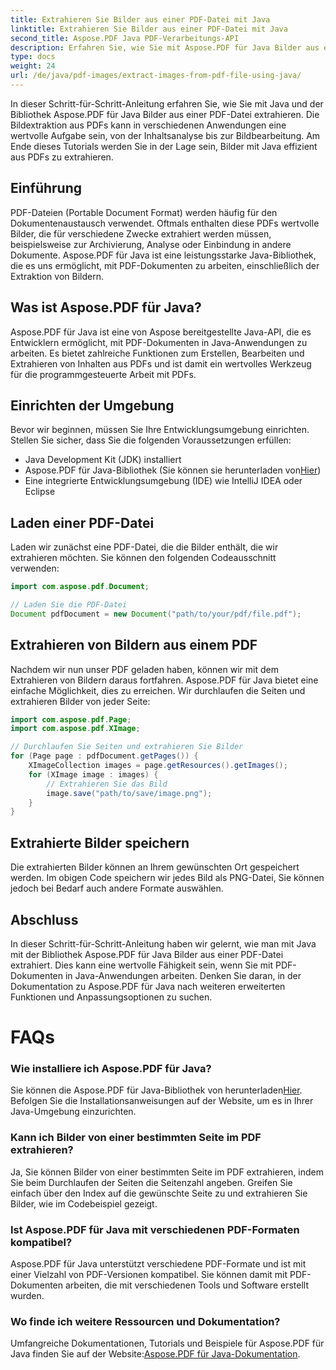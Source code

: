 ```yaml
---
title: Extrahieren Sie Bilder aus einer PDF-Datei mit Java
linktitle: Extrahieren Sie Bilder aus einer PDF-Datei mit Java
second_title: Aspose.PDF Java PDF-Verarbeitungs-API
description: Erfahren Sie, wie Sie mit Aspose.PDF für Java Bilder aus einer PDF-Datei mit Java extrahieren. Schritt-für-Schritt-Anleitung mit Quellcode. Schalten Sie jetzt die PDF-Bildextraktion frei.
type: docs
weight: 24
url: /de/java/pdf-images/extract-images-from-pdf-file-using-java/
---
```


In dieser Schritt-für-Schritt-Anleitung erfahren Sie, wie Sie mit Java und der Bibliothek Aspose.PDF für Java Bilder aus einer PDF-Datei extrahieren. Die Bildextraktion aus PDFs kann in verschiedenen Anwendungen eine wertvolle Aufgabe sein, von der Inhaltsanalyse bis zur Bildbearbeitung. Am Ende dieses Tutorials werden Sie in der Lage sein, Bilder mit Java effizient aus PDFs zu extrahieren.

## Einführung

PDF-Dateien (Portable Document Format) werden häufig für den Dokumentenaustausch verwendet. Oftmals enthalten diese PDFs wertvolle Bilder, die für verschiedene Zwecke extrahiert werden müssen, beispielsweise zur Archivierung, Analyse oder Einbindung in andere Dokumente. Aspose.PDF für Java ist eine leistungsstarke Java-Bibliothek, die es uns ermöglicht, mit PDF-Dokumenten zu arbeiten, einschließlich der Extraktion von Bildern.

## Was ist Aspose.PDF für Java?

Aspose.PDF für Java ist eine von Aspose bereitgestellte Java-API, die es Entwicklern ermöglicht, mit PDF-Dokumenten in Java-Anwendungen zu arbeiten. Es bietet zahlreiche Funktionen zum Erstellen, Bearbeiten und Extrahieren von Inhalten aus PDFs und ist damit ein wertvolles Werkzeug für die programmgesteuerte Arbeit mit PDFs.

## Einrichten der Umgebung

Bevor wir beginnen, müssen Sie Ihre Entwicklungsumgebung einrichten. Stellen Sie sicher, dass Sie die folgenden Voraussetzungen erfüllen:

- Java Development Kit (JDK) installiert
-  Aspose.PDF für Java-Bibliothek (Sie können sie herunterladen von[Hier](https://releases.aspose.com/pdf/java/))
- Eine integrierte Entwicklungsumgebung (IDE) wie IntelliJ IDEA oder Eclipse

## Laden einer PDF-Datei

Laden wir zunächst eine PDF-Datei, die die Bilder enthält, die wir extrahieren möchten. Sie können den folgenden Codeausschnitt verwenden:

```java
import com.aspose.pdf.Document;

// Laden Sie die PDF-Datei
Document pdfDocument = new Document("path/to/your/pdf/file.pdf");
```

## Extrahieren von Bildern aus einem PDF

Nachdem wir nun unser PDF geladen haben, können wir mit dem Extrahieren von Bildern daraus fortfahren. Aspose.PDF für Java bietet eine einfache Möglichkeit, dies zu erreichen. Wir durchlaufen die Seiten und extrahieren Bilder von jeder Seite:

```java
import com.aspose.pdf.Page;
import com.aspose.pdf.XImage;

// Durchlaufen Sie Seiten und extrahieren Sie Bilder
for (Page page : pdfDocument.getPages()) {
    XImageCollection images = page.getResources().getImages();
    for (XImage image : images) {
        // Extrahieren Sie das Bild
        image.save("path/to/save/image.png");
    }
}
```

## Extrahierte Bilder speichern

Die extrahierten Bilder können an Ihrem gewünschten Ort gespeichert werden. Im obigen Code speichern wir jedes Bild als PNG-Datei, Sie können jedoch bei Bedarf auch andere Formate auswählen.

## Abschluss

In dieser Schritt-für-Schritt-Anleitung haben wir gelernt, wie man mit Java mit der Bibliothek Aspose.PDF für Java Bilder aus einer PDF-Datei extrahiert. Dies kann eine wertvolle Fähigkeit sein, wenn Sie mit PDF-Dokumenten in Java-Anwendungen arbeiten. Denken Sie daran, in der Dokumentation zu Aspose.PDF für Java nach weiteren erweiterten Funktionen und Anpassungsoptionen zu suchen.

# FAQs

### Wie installiere ich Aspose.PDF für Java?

 Sie können die Aspose.PDF für Java-Bibliothek von herunterladen[Hier](https://releases.aspose.com/pdf/java/). Befolgen Sie die Installationsanweisungen auf der Website, um es in Ihrer Java-Umgebung einzurichten.

### Kann ich Bilder von einer bestimmten Seite im PDF extrahieren?

Ja, Sie können Bilder von einer bestimmten Seite im PDF extrahieren, indem Sie beim Durchlaufen der Seiten die Seitenzahl angeben. Greifen Sie einfach über den Index auf die gewünschte Seite zu und extrahieren Sie Bilder, wie im Codebeispiel gezeigt.

### Ist Aspose.PDF für Java mit verschiedenen PDF-Formaten kompatibel?

Aspose.PDF für Java unterstützt verschiedene PDF-Formate und ist mit einer Vielzahl von PDF-Versionen kompatibel. Sie können damit mit PDF-Dokumenten arbeiten, die mit verschiedenen Tools und Software erstellt wurden.

### Wo finde ich weitere Ressourcen und Dokumentation?

Umfangreiche Dokumentationen, Tutorials und Beispiele für Aspose.PDF für Java finden Sie auf der Website:[Aspose.PDF für Java-Dokumentation](https://reference.aspose.com/pdf/java/).